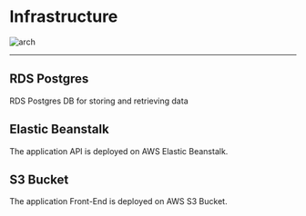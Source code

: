 # Infrastructure
![arch](https://user-images.githubusercontent.com/26147983/152643571-05a61c10-4f9d-4ae3-aed2-b08d40b8c607.png)
___

## RDS Postgres
 RDS Postgres DB for storing and retrieving data
 
## Elastic Beanstalk
The application API is deployed on AWS Elastic Beanstalk.

## S3 Bucket
The application Front-End is deployed on AWS S3 Bucket.
